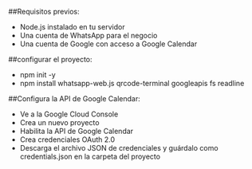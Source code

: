 ##Requisitos previos:

- Node.js instalado en tu servidor
- Una cuenta de WhatsApp para el negocio
- Una cuenta de Google con acceso a Google Calendar


##configurar el proyecto:

- npm init -y
- npm install whatsapp-web.js qrcode-terminal googleapis fs readline


##Configura la API de Google Calendar:

- Ve a la Google Cloud Console
- Crea un nuevo proyecto
- Habilita la API de Google Calendar
- Crea credenciales OAuth 2.0
- Descarga el archivo JSON de credenciales y guárdalo como credentials.json en la carpeta del proyecto
